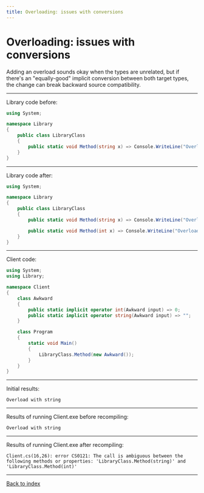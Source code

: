 ```yaml
---
title: Overloading: issues with conversions
---
```

# Overloading: issues with conversions

Adding an overload sounds okay when the types are unrelated, but if
there's an "equally-good" implicit conversion between both target
types, the change can break backward source compatibility.

----
Library code before:
```csharp
using System;

namespace Library
{
    public class LibraryClass
    {
        public static void Method(string x) => Console.WriteLine("Overload with string");
    }
}
```
----
Library code after:
```csharp
using System;

namespace Library
{
    public class LibraryClass
    {
        public static void Method(string x) => Console.WriteLine("Overload with string");

        public static void Method(int x) => Console.WriteLine("Overload with int");
    }
}
```
----
Client code:
```csharp
using System;
using Library;

namespace Client
{
    class Awkward
    {
        public static implicit operator int(Awkward input) => 0;
        public static implicit operator string(Awkward input) => "";
    }

    class Program
    {
        static void Main()
        {
            LibraryClass.Method(new Awkward());
        }
    }
}
```
----
Initial results:
```text
Overload with string
```
----
Results of running Client.exe before recompiling:
```text
Overload with string
```
----
Results of running Client.exe after recompiling:
```text
Client.cs(16,26): error CS0121: The call is ambiguous between the following methods or properties: 'LibraryClass.Method(string)' and 'LibraryClass.Method(int)'
```
----
[Back to index](index.md)
